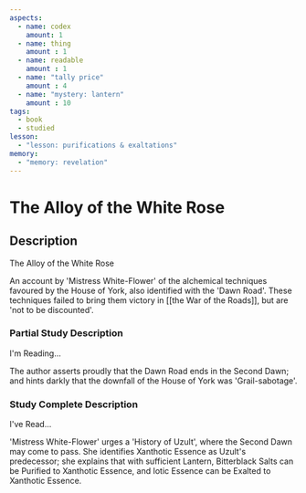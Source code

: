 ```yaml
---
aspects: 
  - name: codex
    amount: 1
  - name: thing
    amount : 1
  - name: readable
    amount : 1
  - name: "tally price"
    amount : 4
  - name: "mystery: lantern"
    amount : 10
tags:
  - book
  - studied
lesson:
  - "lesson: purifications & exaltations"
memory:
  - "memory: revelation"
---
```


# The Alloy of the White Rose

## Description
The Alloy of the White Rose

An account by 'Mistress White-Flower' of the alchemical techniques favoured by the House of York, also identified with the 'Dawn Road'. These techniques failed to bring them victory in [[the War of the Roads]], but are 'not to be discounted'.
### Partial Study Description
I'm Reading...

The author asserts proudly that the Dawn Road ends in the Second Dawn; and hints darkly that the downfall of the House of York was 'Grail-sabotage'.
### Study Complete Description
I've Read...

'Mistress White-Flower' urges a 'History of Uzult', where the Second Dawn may come to pass. She identifies Xanthotic Essence as Uzult's predecessor; she explains that with sufficient Lantern, Bitterblack Salts can be Purified to Xanthotic Essence, and Iotic Essence can be Exalted to Xanthotic Essence.